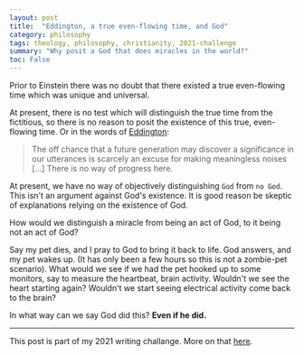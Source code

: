 ```yaml
---
layout: post
title:  "Eddington, a true even-flowing time, and God"
category: philosophy
tags: theology, philosophy, christianity, 2021-challenge
summary: "Why posit a God that does miracles in the world?"
toc: False
---
```


Prior to Einstein there was no doubt that there existed a true even-flowing time which was unique and universal.

At present, there is no test which will distinguish the true time from the fictitious, so there is no reason to posit the existence of this true, even-flowing time. Or in the words of [Eddington][1]:

> The off chance that a future generation may discover a significance in our utterances is scarcely an excuse for making meaningless noises [...] There is no way of progress here.

At present, we have no way of objectively distinguishing `God` from `no God`. This isn't an argument against God's existence. It is good reason be skeptic of explanations relying on the existence of God.

How would we distinguish a miracle from being an act of God, to it being not an act of God?

Say my pet dies, and I pray to God to bring it back to life. God answers, and my pet wakes up. (It has only been a few hours so this is not a zombie-pet scenario). What would we see if we had the pet hooked up to some monitors, say to measure the heartbeat, brain activity. Wouldn't we see the heart starting again? Wouldn't we start seeing electrical activity come back to the brain?

In what way can we say God did this? **Even if he did.**

---

This post is part of my 2021 writing challange. More on that [here][2].

[1]: https://archive.org/details/mathematicaltheo00eddiuoft "The mathematical theory of Relativity — A. S. Eddington"
[2]: /2021 "2021 Writing challenge"
